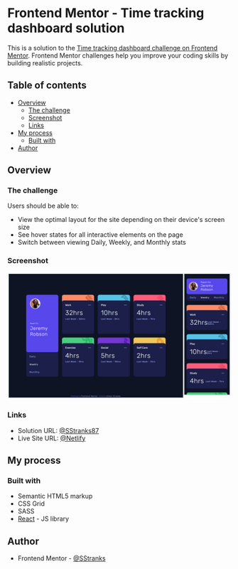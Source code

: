 # Frontend Mentor - Time tracking dashboard solution

This is a solution to the [Time tracking dashboard challenge on Frontend Mentor](https://www.frontendmentor.io/challenges/time-tracking-dashboard-UIQ7167Jw). Frontend Mentor challenges help you improve your coding skills by building realistic projects.

## Table of contents

- [Overview](#overview)
  - [The challenge](#the-challenge)
  - [Screenshot](#screenshot)
  - [Links](#links)
- [My process](#my-process)
  - [Built with](#built-with)
- [Author](#author)

## Overview

### The challenge

Users should be able to:

- View the optimal layout for the site depending on their device's screen size
- See hover states for all interactive elements on the page
- Switch between viewing Daily, Weekly, and Monthly stats

### Screenshot

![](./screenshot.jpg)

### Links

- Solution URL: [@SStranks87](https://github.com/SStranks/MyFirstRepository/tree/master/FrontEndMentor/27_Time_Tracking_Dashboard/timetrackdash)
- Live Site URL: [@Netlify](https://620ff8894ecaaa2e646c6f95--nervous-mirzakhani-46e315.netlify.app/)

## My process

### Built with

- Semantic HTML5 markup
- CSS Grid
- SASS
- [React](https://reactjs.org/) - JS library

## Author

- Frontend Mentor - [@SStranks](https://www.frontendmentor.io/profile/SStranks)
